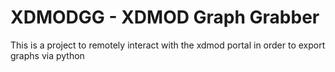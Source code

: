 XDMODGG - XDMOD Graph Grabber
=============================

This is a project to remotely interact with the xdmod portal in order to export graphs via python
